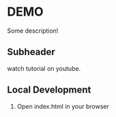# DEMO

Some description!

## Subheader

watch tutorial on youtube.

## Local Development

1. Open index.html in your browser